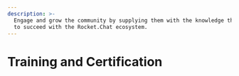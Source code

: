 ```yaml
---
description: >-
  Engage and grow the community by supplying them with the knowledge they need
  to succeed with the Rocket.Chat ecosystem.
---
```


# Training and Certification

